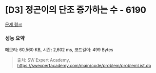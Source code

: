 # [D3] 정곤이의 단조 증가하는 수 - 6190 

[문제 링크](https://swexpertacademy.com/main/code/problem/problemDetail.do?contestProbId=AWcPjEuKAFgDFAU4) 

### 성능 요약

메모리: 60,560 KB, 시간: 2,602 ms, 코드길이: 499 Bytes



> 출처: SW Expert Academy, https://swexpertacademy.com/main/code/problem/problemList.do